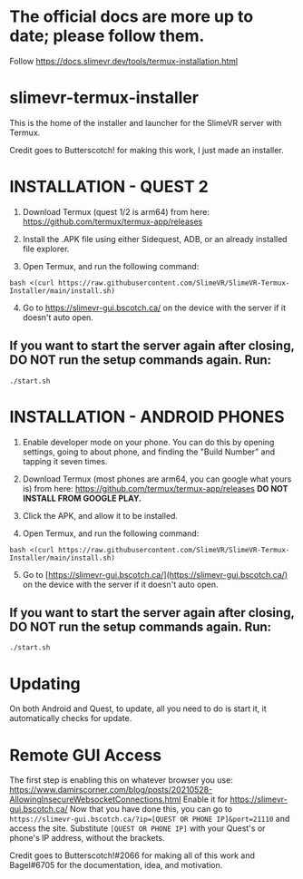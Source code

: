 # The official docs are more up to date; please follow them.

Follow https://docs.slimevr.dev/tools/termux-installation.html

# slimevr-termux-installer

This is the home of the installer and launcher for the SlimeVR server with Termux.

Credit goes to Butterscotch! for making this work, I just made an installer.

# INSTALLATION - QUEST 2

1. Download Termux (quest 1/2 is arm64) from here: https://github.com/termux/termux-app/releases

2. Install the .APK file using either Sidequest, ADB, or an already installed file explorer.

3. Open Termux, and run the following command:

```
bash <(curl https://raw.githubusercontent.com/SlimeVR/SlimeVR-Termux-Installer/main/install.sh)
```

4. Go to https://slimevr-gui.bscotch.ca/ on the device with the server if it doesn't auto open.

## If you want to start the server again after closing, DO NOT run the setup commands again. Run:

```
./start.sh
```

# INSTALLATION - ANDROID PHONES

1. Enable developer mode on your phone. You can do this by opening settings, going to about phone, and finding the "Build Number" and tapping it seven times.

2. Download Termux (most phones are arm64, you can google what yours is) from here: https://github.com/termux/termux-app/releases
   **DO NOT INSTALL FROM GOOGLE PLAY.**

3. Click the APK, and allow it to be installed.

4. Open Termux, and run the following command:

```
bash <(curl https://raw.githubusercontent.com/SlimeVR/SlimeVR-Termux-Installer/main/install.sh)
```

5. Go to [https://slimevr-gui.bscotch.ca/](https://slimevr-gui.bscotch.ca/) on the device with the server if it doesn't auto open.

## If you want to start the server again after closing, DO NOT run the setup commands again. Run:

```
./start.sh
```

# Updating

On both Android and Quest, to update, all you need to do is start it, it automatically checks for update.

# Remote GUI Access

The first step is enabling this on whatever browser you use: https://www.damirscorner.com/blog/posts/20210528-AllowingInsecureWebsocketConnections.html
Enable it for https://slimevr-gui.bscotch.ca/
Now that you have done this, you can go to `https://slimevr-gui.bscotch.ca/?ip=[QUEST OR PHONE IP]&port=21110` and access the site. Substitute `[QUEST OR PHONE IP]` with your Quest's or phone's IP address, without the brackets.

Credit goes to Butterscotch!#2066 for making all of this work and Bagel#6705 for the documentation, idea, and motivation.
